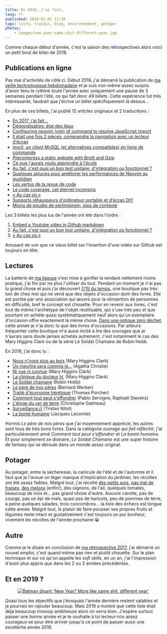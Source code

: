 ```yaml
---
title: En 2018, j'ai fait…
lang: fr
published: 2019-01-01 11:30
tags: livre, travail, blog, environnement, potager
photos:
    - images/new-year-same-shit-different-year.jpg
---
```


Comme chaque début d'année, c'est la saison des rétrospectives alors voici un
petit bout de bilan de 2018.

## Publications en ligne

Pas mal d'activités de côté ci. Début 2018, j'ai démarré la publication de [ma
veille technologique hebdomadaire](/tag/veille/) et je suis moi-même assez
surpris d'avoir tenu le rythme toute l'année avec uniquement une pause de 3
semaines pendant l'été, ce qui fait donc 49 billets. Cette expérience fut très
intéressante, faudrait que j'écrive un billet spécifiquement là dessus…

En plus de ces billets, j'ai publié 12 articles originaux et 2 traductions&nbsp;:

* [En 2017, j'ai fait…](/post/retrospective-2017/)
* [Dégooglisation: état des lieux](/post/degooglisation-etat-des-lieux/)
* [Configuring neovim (vim) gf command to resolve JavaScript import](/post/configure-neovim-vim-gf-javascript-import/)
* [Il était une fois 2 pièces: comprendre la navigation avec un lecteur d'écran](/post/comprendre-la-navigation-avec-un-lecteur-d-ecran/)
* [mycli, un client MySQL (et alternatives compatibles) en ligne de commande](/post/mycli-client-mysql-en-ligne-de-commande/)
* [Precompress a static website with Brotli and Gzip](/post/precompress-brotli-gzip-static-site/)
* [Ce que j'aurais voulu apprendre à l'école](/post/apprendre-a-l-ecole/)
* [Au fait, c'est quoi un bon test unitaire, d'intégration ou fonctionnel&nbsp;?](/post/bon-test-unitaire-integration-fonctionnel/)
* [Quelques astuces pour améliorer les performances de Neovim au quotidien](/post/neovim-vim-performances/)
* [Les vertus de la revue de code](/post/vertus-revue-de-code/)
* [Le code coverage, cet éternel incompris](/post/code-coverage-taux-couverture-tests/)
* [«&nbsp;Au cas où&nbsp;»](/post/au-cas-ou/)
* [Supports réhausseurs d'ordinateur portable et d'écran DIY](/post/supports-rehausseurs-ordinateur-portable-ecran/)
* [Moins de poudre de perlimpinpin, plus de contexte](/post/moins-de-poudre-de-perlimpinpin/)

Les 3 billets les plus lus de l'année ont été dans l'ordre&nbsp;:

1. [Embed a Youtube video in Github markdown](/post/youtube-video-github/)
1. [Au fait, c'est quoi un bon test unitaire, d'intégration ou fonctionnel&nbsp;?](/post/bon-test-unitaire-integration-fonctionnel/)
1. [«&nbsp;Au cas où&nbsp;»](/post/au-cas-ou/)

Amusant de voir que ce vieux billet sur l'insertion d'une vidéo sur Github est
toujours en tête.

## Lectures

La batterie de [ma liseuse](/post/liseuse-touch-lux-3-tea/) s'est mise à gonfler
la rendant nettement moins pratique, j'ai fini par ne plus l'utiliser du tout.
Pendant un moment je n'ai pas lu grand chose et puis j'ai découvert [O'fil du
temps](https://www.tremplin01.org/O-Fil-du-Temps), une boutique pas très loin de
chez moi qui ne vend que des objets d'occasion dont des livres. Elle est portée
par une association qui œuvre pour la réinsertion de personnes en difficulté,
bref le concept est chouette. Pour en revenir aux livres, c'est tout de même
l'archétype de l'objet réutilisable, qui s'use très peu et que pourtant on
achète quasi systématiquement neuf alors qu'un exemplaire d'occasion offre
exactement la même chose. [Dans une optique zéro
déchet](https://www.zerowastefrance.org/un-defi-rien-de-neuf-a-grande-echelle-pour-2019/),
cette année je n'ai donc lu *que* des livres d'occasions. Par ailleurs
fréquenter cette boutique m'a aussi incité à lire des ouvrages que je n'aurais
sans doute jamais achetés autrement, c'est notamment le cas des Mary Higgins
Clark ou de la série Le Soldat Chamane de Robin Hobb.

En 2018, j'ai donc lu&nbsp;:

* [Nous n'irons plus au bois](https://fr.wikipedia.org/wiki/Nous_n%27irons_plus_au_bois_%28roman%29) (Mary Higgins Clark)
* [Un meurtre sera commis
    le…](https://fr.wikipedia.org/wiki/Un_meurtre_sera_commis_le...) (Agatha Christie)
* [Ni vue ni connue](https://fr.wikipedia.org/wiki/Ni_vue,_ni_connue) (Mary Higgins Clark)
* [La clinique du docteur
    H.](https://www.albin-michel.fr/ouvrages/la-clinique-du-docteur-h-9782226011503) (Mary Higgins Clark)
* [Le Soldat chamane](https://fr.wikipedia.org/wiki/Le_Soldat_chamane) (Robin Hobb)
* [Le père de nos
    pères](https://fr.wikipedia.org/wiki/Le_P%C3%A8re_de_nos_p%C3%A8res) (Bernard Werber)
* [Traité d'économie
    hérétique](https://www.fayard.fr/documents-temoignages/traite-deconomie-heretique-9782213705903) (Thomas Porcher)
* [Comment tout peut
    s'effondrer](http://www.seuil.com/ouvrage/comment-tout-peut-s-effondrer-pablo-servigne/9782021223316)
    (Pablo Servigne, Raphaël Stevens)
* [L'éloge du ver de
    terre](https://editions.flammarion.com/Catalogue/hors-collection/nature-et-animaux/eloge-du-ver-de-terre) (Christophe Gatineau)
* [Surveillance://](http://standblog.org/blog/pages/Surveillance) (Tristan Nitot)
* [La bonté
    humaine](https://www.odilejacob.fr/catalogue/psychologie/psychologie-generale/bonte-humaine_9782738127105.php) (Jacques Lecomte)

Hormis *Le père de nos pères* que j'ai moyennement apprécié, les autres sont
tous de très bons livres. Dans la catégorie *ouvrage qui fait réfléchir*, j'ai
particulièrement aimé *Comment tout peut s'effondrer* et *La bonté humaine*.
Et pour simplement se distraire, *Le Soldat Chamane* est une super histoire de
fantasy qui se déroule dans un monde assez original.

## Potager

Au potager, entre la sécheresse, la canicule de l'été et de l'automne et il faut
que je l'avoue un léger manque d'implication du jardinier, les récoltes ont été
assez faibles. Malgré tout, j'ai récolté [des petits
pois](https://www.instagram.com/p/BkF00d8g_uW/), [pas mal de
fraises](https://www.instagram.com/p/BjIJ7gdguCM/), [des
melons](https://www.instagram.com/p/BmERjMDFEpB/) (enfin!), des oignons, de
l'ail, quelques tomates, beaucoup de noix et… pas grand chose d'autre. Aucune
carotte, pas de courge, pas un épi de maïs, quasi pas de haricots, peu de pommes
de terre, à peine quelques salades, trois concombres… la liste des échecs est
longue cette année. Malgré tout, le plaisir de faire pousser ses propres fruits
et légumes reste intact et gustativement c'est toujours un pur bonheur, vivement
les récoltes de l'année prochaine 😀

## Autre

Comme je le disais en conclusion de [ma rétrospective
2017](/post/retrospective-2017/), j'ai démarré un nouvel emploi, c'est quand
même pas rien et plutôt chouette. Sur le plan technique et sur ce qu'on appelle
les *soft skills*, en un an, j'ai l'impression d'avoir plus
appris que dans les 2 ou 3 années précédentes.

## Et en 2019&nbsp;?

<figure class="object-left">
    <a href="/images/new-year-same-shit-different-year.jpg"><img loading="lazy" src="/images/330x/new-year-same-shit-different-year.jpg" alt="Batman disant 'New Year? More like same shit, different year'"></a>
</figure>

Quasi tous les objectifs que j'évoquais l'année dernière restent valables et je
pourrais en rajouter beaucoup. Mais 2018 a montré que cette liste était déjà beaucoup
troooop ambitieuse alors on verra bien. J'espère surtout passer une *bonne* année
et je te souhaite à toi lecteur·rice assez courageux·se pour être arriver jusqu'à ce
point de passer aussi une excellente année 2019.
